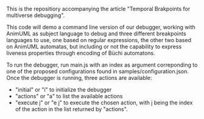 This is the repositiory accompanying the article "Temporal Brakpoints for multiverse debugging".

This code will demo a command line version of our debugger, working with AnimUML as subject language to debug and three different breakpoints languages to use, one based on regular expressions, the other two based on AnimUML automatas, but including or not the capability to express liveness properties through encoding of Büchi automatons.

To run the debugger, run main.js with an index as argument correponding to one of the proposed configurations found in samples/configuration.json. Once the debugger is running, three actions are available:

- "initial" or "i" to initialize the debugger
- "actions" or "a" to list the available actions
- "execute j" or "e j" to execute the chosen action, with j being the index of the action in the list returned by "actions".
